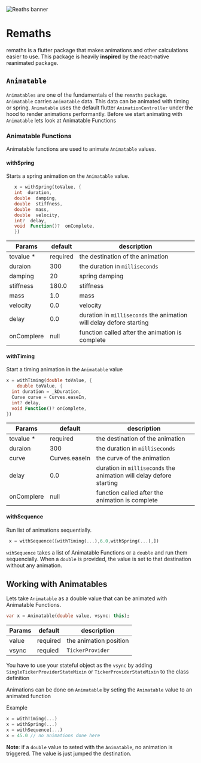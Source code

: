 ![Reaths banner](https://user-images.githubusercontent.com/37389491/122314594-f9f16680-cf07-11eb-95e8-1548c2705c1f.png)

# Remaths

remaths is a flutter package that makes animations and other calculations easier to use. This package is heavily **inspired** by the react-native reanimated package.

## `Animatable`

`Animatables` are one of the fundamentals of the `remaths` package. `Animatable` carries `animatable` data. This data can be animated with timing or spring. `Animatable` uses the default flutter `AnimationController` under the hood to render animations performantly. Before we start animating with `Animatable` lets look at Animatable Functions

### Animatable Functions
Animatable functions are used to animate `Animatable` values. 
#### withSpring

Starts a spring animation on the `Animatable` value.
 ```dart
    x = withSpring(toValue, {
    int  duration,
    double  damping,
    double  stiffness,
    double  mass,
    double  velocity,
    int?  delay,
    void  Function()?  onComplete,
    })
```
| Params   | default  | description |
| --------  | -------  | ------------|
| tovalue * | required | the destination of the animation |
| duraion   | 300      | the duration in `milliseconds` |
| damping   | 20       | spring damping|
| stiffness | 180.0    | stiffness|
| mass      | 1.0      | mass|
| velocity  | 0.0      | velocity|
| delay     | 0.0      | duration in `milliseconds` the animation will delay defore starting |
| onComplere| null     | function called after the animation is complete |

#### withTiming
Start a timing animation in the `Animatable` value

```dart
x = withTiming(double toValue, {
    double toValue, {
  int duration = _kDuration,
  Curve curve = Curves.easeIn,
  int? delay,
  void Function()? onComplete,
})
```

| Params   | default  | description |
| --------  | -------  | ------------|
| tovalue * | required | the destination of the animation |
| duraion   | 300      | the duration in `milliseconds` |
| curve     | Curves.easeIn| the curve of the animation |
| delay     | 0.0      | duration in `milliseconds` the animation will delay defore starting |
| onComplere| null     | function called after the animation is complete |
#### withSequence
Run list of animations sequentially.
```dart
 x = withSequence([withTiming(...),6.0,withSpring(...),])
```
`wihSequence` takes a list of Animatable Functions or a `double` and run them sequencially.
When a `double` is provided, the value is set to that destination without any animation.

## Working with Animatables
Lets take `Animatable` as a double value that can be animated with Animatable Functions.
```dart
var x = Animatable(double value, vsync: this);
```

| Params   | default  | description |
| -------- | -------  | ------------|
| value    | required | the animation position |
| vsync    | requied  | `TickerProvider` |

You have to use your stateful object as the `vsync` by adding `SingleTickerProviderStateMixin` or `TickerProviderStateMixin` to the class definition

Animations can be done on `Animatable` by seting the `Animatable` value to an animated function

Example
```dart
x = withTiming(...)
x = withSpring(...)
x = withSequence(...)
x = 45.0 // no animations done here

```
**Note**: if a `double` value to seted with the `Animatable`, no animation is triggered. The value is just jumped the destination.


